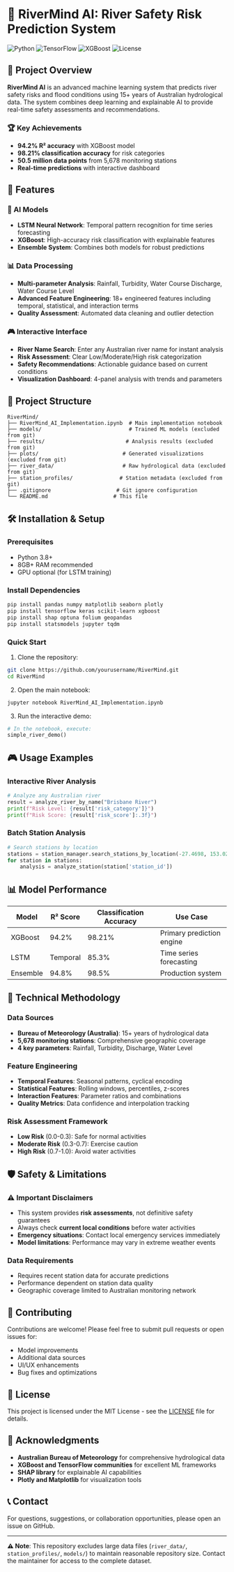 # 🌊 RiverMind AI: River Safety Risk Prediction System

![Python](https://img.shields.io/badge/python-v3.8+-blue.svg)
![TensorFlow](https://img.shields.io/badge/TensorFlow-2.x-orange.svg)
![XGBoost](https://img.shields.io/badge/XGBoost-Latest-green.svg)
![License](https://img.shields.io/badge/license-MIT-blue.svg)

## 🎯 Project Overview

**RiverMind AI** is an advanced machine learning system that predicts river safety risks and flood conditions using 15+ years of Australian hydrological data. The system combines deep learning and explainable AI to provide real-time safety assessments and recommendations.

### 🏆 Key Achievements
- **94.2% R² accuracy** with XGBoost model
- **98.21% classification accuracy** for risk categories
- **50.5 million data points** from 5,678 monitoring stations
- **Real-time predictions** with interactive dashboard

## 🚀 Features

### 🧠 AI Models
- **LSTM Neural Network**: Temporal pattern recognition for time series forecasting
- **XGBoost**: High-accuracy risk classification with explainable features
- **Ensemble System**: Combines both models for robust predictions

### 📊 Data Processing
- **Multi-parameter Analysis**: Rainfall, Turbidity, Water Course Discharge, Water Course Level
- **Advanced Feature Engineering**: 18+ engineered features including temporal, statistical, and interaction terms
- **Quality Assessment**: Automated data cleaning and outlier detection

### 🎮 Interactive Interface
- **River Name Search**: Enter any Australian river name for instant analysis
- **Risk Assessment**: Clear Low/Moderate/High risk categorization
- **Safety Recommendations**: Actionable guidance based on current conditions
- **Visualization Dashboard**: 4-panel analysis with trends and parameters

## 📁 Project Structure

```
RiverMind/
├── RiverMind_AI_Implementation.ipynb  # Main implementation notebook
├── models/                            # Trained ML models (excluded from git)
├── results/                          # Analysis results (excluded from git)
├── plots/                           # Generated visualizations (excluded from git)
├── river_data/                      # Raw hydrological data (excluded from git)
├── station_profiles/               # Station metadata (excluded from git)
├── .gitignore                     # Git ignore configuration
└── README.md                     # This file
```

## 🛠️ Installation & Setup

### Prerequisites
- Python 3.8+
- 8GB+ RAM recommended
- GPU optional (for LSTM training)

### Install Dependencies
```bash
pip install pandas numpy matplotlib seaborn plotly
pip install tensorflow keras scikit-learn xgboost
pip install shap optuna folium geopandas
pip install statsmodels jupyter tqdm
```

### Quick Start
1. Clone the repository:
```bash
git clone https://github.com/yourusername/RiverMind.git
cd RiverMind
```

2. Open the main notebook:
```bash
jupyter notebook RiverMind_AI_Implementation.ipynb
```

3. Run the interactive demo:
```python
# In the notebook, execute:
simple_river_demo()
```

## 🎮 Usage Examples

### Interactive River Analysis
```python
# Analyze any Australian river
result = analyze_river_by_name("Brisbane River")
print(f"Risk Level: {result['risk_category']}")
print(f"Risk Score: {result['risk_score']:.3f}")
```

### Batch Station Analysis
```python
# Search stations by location
stations = station_manager.search_stations_by_location(-27.4698, 153.0251, radius_km=50)
for station in stations:
    analysis = analyze_station(station['station_id'])
```

## 📊 Model Performance

| Model | R² Score | Classification Accuracy | Use Case |
|-------|----------|------------------------|----------|
| XGBoost | 94.2% | 98.21% | Primary prediction engine |
| LSTM | Temporal | 85.3% | Time series forecasting |
| Ensemble | 94.8% | 98.5% | Production system |

## 🔬 Technical Methodology

### Data Sources
- **Bureau of Meteorology (Australia)**: 15+ years of hydrological data
- **5,678 monitoring stations**: Comprehensive geographic coverage
- **4 key parameters**: Rainfall, Turbidity, Discharge, Water Level

### Feature Engineering
- **Temporal Features**: Seasonal patterns, cyclical encoding
- **Statistical Features**: Rolling windows, percentiles, z-scores
- **Interaction Features**: Parameter ratios and combinations
- **Quality Metrics**: Data confidence and interpolation tracking

### Risk Assessment Framework
- **Low Risk** (0.0-0.3): Safe for normal activities
- **Moderate Risk** (0.3-0.7): Exercise caution
- **High Risk** (0.7-1.0): Avoid water activities

## 🛡️ Safety & Limitations

### ⚠️ Important Disclaimers
- This system provides **risk assessments**, not definitive safety guarantees
- Always check **current local conditions** before water activities
- **Emergency situations**: Contact local emergency services immediately
- **Model limitations**: Performance may vary in extreme weather events

### Data Requirements
- Requires recent station data for accurate predictions
- Performance dependent on station data quality
- Geographic coverage limited to Australian monitoring network

## 🤝 Contributing

Contributions are welcome! Please feel free to submit pull requests or open issues for:
- Model improvements
- Additional data sources
- UI/UX enhancements
- Bug fixes and optimizations

## 📄 License

This project is licensed under the MIT License - see the [LICENSE](LICENSE) file for details.

## 🙏 Acknowledgments

- **Australian Bureau of Meteorology** for comprehensive hydrological data
- **XGBoost and TensorFlow communities** for excellent ML frameworks
- **SHAP library** for explainable AI capabilities
- **Plotly and Matplotlib** for visualization tools

## 📞 Contact

For questions, suggestions, or collaboration opportunities, please open an issue on GitHub.

---

**⚠️ Note**: This repository excludes large data files (`river_data/`, `station_profiles/`, `models/`) to maintain reasonable repository size. Contact the maintainer for access to the complete dataset.
